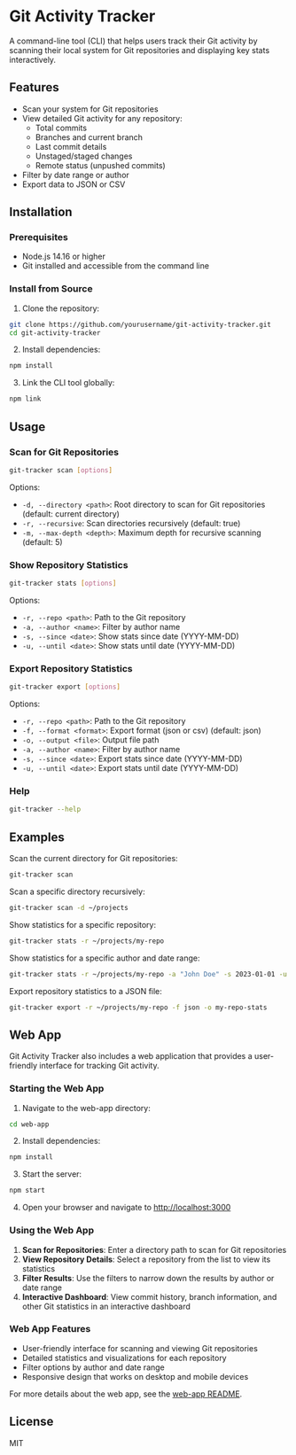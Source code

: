 # Git Activity Tracker

A command-line tool (CLI) that helps users track their Git activity by scanning their local system for Git repositories and displaying key stats interactively.

## Features

- Scan your system for Git repositories
- View detailed Git activity for any repository:
  - Total commits
  - Branches and current branch
  - Last commit details
  - Unstaged/staged changes
  - Remote status (unpushed commits)
- Filter by date range or author
- Export data to JSON or CSV

## Installation

### Prerequisites

- Node.js 14.16 or higher
- Git installed and accessible from the command line

### Install from Source

1. Clone the repository:
```bash
git clone https://github.com/yourusername/git-activity-tracker.git
cd git-activity-tracker
```

2. Install dependencies:
```bash
npm install
```

3. Link the CLI tool globally:
```bash
npm link
```

## Usage

### Scan for Git Repositories

```bash
git-tracker scan [options]
```

Options:
- `-d, --directory <path>`: Root directory to scan for Git repositories (default: current directory)
- `-r, --recursive`: Scan directories recursively (default: true)
- `-m, --max-depth <depth>`: Maximum depth for recursive scanning (default: 5)

### Show Repository Statistics

```bash
git-tracker stats [options]
```

Options:
- `-r, --repo <path>`: Path to the Git repository
- `-a, --author <name>`: Filter by author name
- `-s, --since <date>`: Show stats since date (YYYY-MM-DD)
- `-u, --until <date>`: Show stats until date (YYYY-MM-DD)

### Export Repository Statistics

```bash
git-tracker export [options]
```

Options:
- `-r, --repo <path>`: Path to the Git repository
- `-f, --format <format>`: Export format (json or csv) (default: json)
- `-o, --output <file>`: Output file path
- `-a, --author <name>`: Filter by author name
- `-s, --since <date>`: Export stats since date (YYYY-MM-DD)
- `-u, --until <date>`: Export stats until date (YYYY-MM-DD)

### Help

```bash
git-tracker --help
```

## Examples

Scan the current directory for Git repositories:
```bash
git-tracker scan
```

Scan a specific directory recursively:
```bash
git-tracker scan -d ~/projects
```

Show statistics for a specific repository:
```bash
git-tracker stats -r ~/projects/my-repo
```

Show statistics for a specific author and date range:
```bash
git-tracker stats -r ~/projects/my-repo -a "John Doe" -s 2023-01-01 -u 2023-12-31
```

Export repository statistics to a JSON file:
```bash
git-tracker export -r ~/projects/my-repo -f json -o my-repo-stats
```

## Web App

Git Activity Tracker also includes a web application that provides a user-friendly interface for tracking Git activity.

### Starting the Web App

1. Navigate to the web-app directory:
```bash
cd web-app
```

2. Install dependencies:
```bash
npm install
```

3. Start the server:
```bash
npm start
```

4. Open your browser and navigate to [http://localhost:3000](http://localhost:3000)

### Using the Web App

1. **Scan for Repositories**: Enter a directory path to scan for Git repositories
2. **View Repository Details**: Select a repository from the list to view its statistics
3. **Filter Results**: Use the filters to narrow down the results by author or date range
4. **Interactive Dashboard**: View commit history, branch information, and other Git statistics in an interactive dashboard

### Web App Features

- User-friendly interface for scanning and viewing Git repositories
- Detailed statistics and visualizations for each repository
- Filter options by author and date range
- Responsive design that works on desktop and mobile devices

For more details about the web app, see the [web-app README](/web-app/README.md).

## License

MIT 